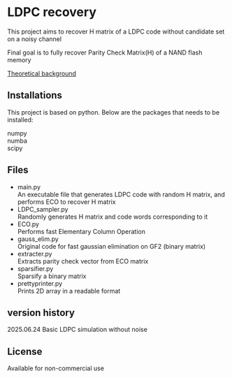 # LDPC recovery
This project aims to recover H matrix of a LDPC code without candidate set on a noisy channel      

Final goal is to fully recover Parity Check Matrix(H) of a NAND flash memory      

[Theoretical background][link]

[link]:https://bluesparrow2000.github.io/paperreview/LDPC/


## Installations
This project is based on python. Below are the packages that needs to be installed:

numpy      
numba      
scipy              

## Files
- main.py      
An executable file that generates LDPC code with random H matrix, and performs ECO to recover H matrix 
- LDPC_sampler.py      
Randomly generates H matrix and code words corresponding to it 
- ECO.py      
Performs fast Elementary Column Operation
- gauss_elim.py      
Original code for fast gaussian elimination on GF2 (binary matrix)
- extracter.py      
Extracts parity check vector from ECO matrix
- sparsifier.py      
Sparsify a binary matrix
- prettyprinter.py      
Prints 2D array in a readable format


## version history
2025.06.24 Basic LDPC simulation without noise      

## License
Available for non-commercial use      